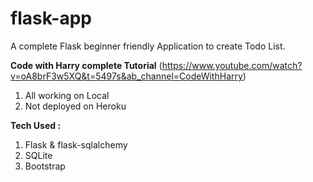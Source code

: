 # flask-app

A complete Flask beginner friendly Application to create Todo List.  

**Code with Harry complete Tutorial** (https://www.youtube.com/watch?v=oA8brF3w5XQ&t=5497s&ab_channel=CodeWithHarry)
1. All working on Local
2. Not deployed on Heroku

**Tech Used :**
1. Flask & flask-sqlalchemy
2. SQLite
3. Bootstrap
